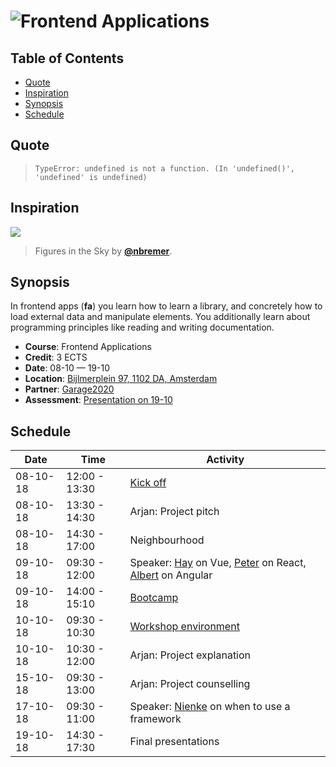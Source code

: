 # ![Frontend Applications][banner]

## Table of Contents

*   [Quote](#quote)
*   [Inspiration](#inspiration)
*   [Synopsis](#synopsis)
*   [Schedule](#schedule)

## Quote

> ```text
> TypeError: undefined is not a function. (In 'undefined()', 'undefined' is undefined)
> ```

## Inspiration

[![][inspiration-cover]][inspiration-link]

> Figures in the Sky by [**@nbremer**][inspiration-author].

## Synopsis

In frontend apps (**fa**) you learn how to learn a library, and concretely how
to load external data and manipulate elements.  You additionally learn about
programming principles like reading and writing documentation.

*   **Course**: Frontend Applications
*   **Credit**: 3 ECTS
*   **Date**: 08-10 — 19-10
*   **Location**: [Bijlmerplein 97, 1102 DA, Amsterdam][location]
*   **Partner**: [Garage2020][g2020]
*   **Assessment**: [Presentation on 19-10][assessment]

## Schedule

| Date     | Time          | Activity                                                           |
| -------- | ------------- | ------------------------------------------------------------------ |
| 08-10-18 | 12:00 - 13:30 | [Kick off][slides-kick-off]                                        |
| 08-10-18 | 13:30 - 14:30 | Arjan: Project pitch                                               |
| 08-10-18 | 14:30 - 17:00 | Neighbourhood                                                      |
| 09-10-18 | 09:30 - 12:00 | Speaker: [Hay][] on Vue, [Peter][] on React, [Albert][] on Angular |
| 09-10-18 | 14:00 - 15:10 | [Bootcamp][slides-bootcamp]                                        |
| 10-10-18 | 09:30 - 10:30 | [Workshop environment][slides-workshop-env]                        |
| 10-10-18 | 10:30 - 12:00 | Arjan: Project explanation                                         |
| 15-10-18 | 09:30 - 13:00 | Arjan: Project counselling                                         |
| 17-10-18 | 09:30 - 11:00 | Speaker: [Nienke][] on when to use a framework                     |
| 19-10-18 | 14:30 - 17:30 | Final presentations                                                |

[banner]: https://cdn.rawgit.com/cmda-tt/logo/6b810afa/banner-frontend-applications.svg

[inspiration-cover]: ../image/figures-in-the-sky.jpg

[inspiration-link]: http://www.datasketch.es/may/code/nadieh/

[inspiration-author]: https://github.com/nbremer

[location]: https://www.google.nl/maps/place/Google+Digitale+Werkplaats/@52.3144953,4.9488775,17z/data=!4m5!3m4!1s0x47c609ebefee28b5:0x1ac792a652026b2b!8m2!3d52.31434!4d4.9511773?shorturl=1

[g2020]: https://www.garage2020.nl

[assessment]: ./assessment.md

[hay]: https://twitter.com/hayify

[peter]: https://twitter.com/peterpeerdeman

[albert]: https://twitter.com/al_bert_brand

[nienke]: https://twitter.com/helenasometimes

[slides-kick-off]: https://docs.google.com/presentation/d/1Zs5F5uyuhN54GGbUhn0dcrcZ1k5pEgP2pVYfEfBYzN4/edit?usp=sharing

[slides-bootcamp]: https://docs.google.com/presentation/d/1lewAIXrORikjhWJSUNl82RyOObQ1EOG1W8J0uJsTwfY/edit?usp=sharing

[slides-workshop-env]: https://docs.google.com/presentation/d/1YiiVnJV9Gp39sdM1R6Y13-PJEFtPNdNeJbEyIFFFMHw/edit?usp=sharing
